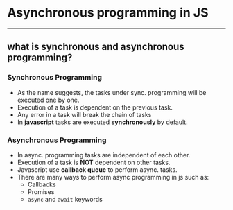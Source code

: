 # Asynchronous programming in JS
---
## what is synchronous and asynchronous programming?
### Synchronous Programming
- As the name suggests, the tasks under sync. programming will be executed one by one.
- Execution of a task is dependent on the previous task.
- Any error in a task will break the chain of tasks
- In **javascript** tasks are executed **synchronously** by default.

### Asynchronous Programming
- In async. programming tasks are independent of each other.
- Execution of a task is **NOT** dependent on other tasks.
- Javascript use **callback queue** to perform async. tasks.
- There are many ways to perform async programming in js such as:
    - Callbacks
    - Promises
    - `async` and `await` keywords
